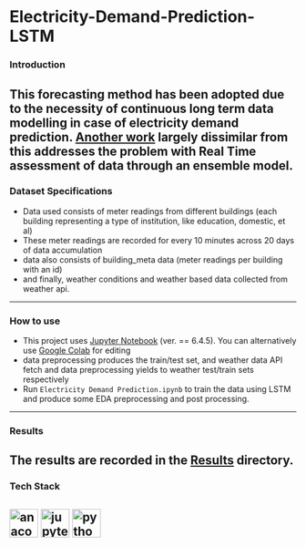 # Electricity-Demand-Prediction-LSTM


### Introduction

This forecasting method has been adopted due to the necessity of continuous long term data modelling in case of electricity demand prediction. [Another work](github.com/Prakkon/Electricity-Demand-Prediction-Ensemble) largely dissimilar from this addresses the problem with Real Time assessment of data through an ensemble model. 
---

### Dataset Specifications

- Data used consists of meter readings from different buildings (each building representing a type of institution, like education, domestic, et al)
- These meter readings are recorded for every 10 minutes across 20 days of data accumulation
- data also consists of building_meta data (meter readings per building with an id)
- and finally, weather conditions and weather based data collected from weather api.
---

### How to use

- This project uses [Jupyter Notebook](https://docs.jupyter.org/en/latest/install.html) (ver. == 6.4.5). You can alternatively use [Google Colab](https://colab.research.google.com) for editing
- data preprocessing produces the train/test set, and weather data API fetch and data preprocessing yields to weather test/train sets respectively
- Run ```Electricity Demand Prediction.ipynb``` to train the data using LSTM and produce some EDA preprocessing and post processing.
---

### Results

The results are recorded in the [Results](https://github.com/Prakkon/Electricity-Demand-Prediction-LSTM/tree/main/results) directory.
---

### Tech Stack

<img src="https://cdn.jsdelivr.net/gh/devicons/devicon/icons/anaconda/anaconda-original.svg" alt="anaconda_logo" width="50" height="50"/> <img src="https://cdn.jsdelivr.net/gh/devicons/devicon/icons/jupyter/jupyter-original.svg" alt="jupyter_logo" width="50" height="50"/>  <img src="https://cdn.jsdelivr.net/gh/devicons/devicon/icons/python/python-original.svg" alt="python_logo" width="50" height="50"/>
---          
          

